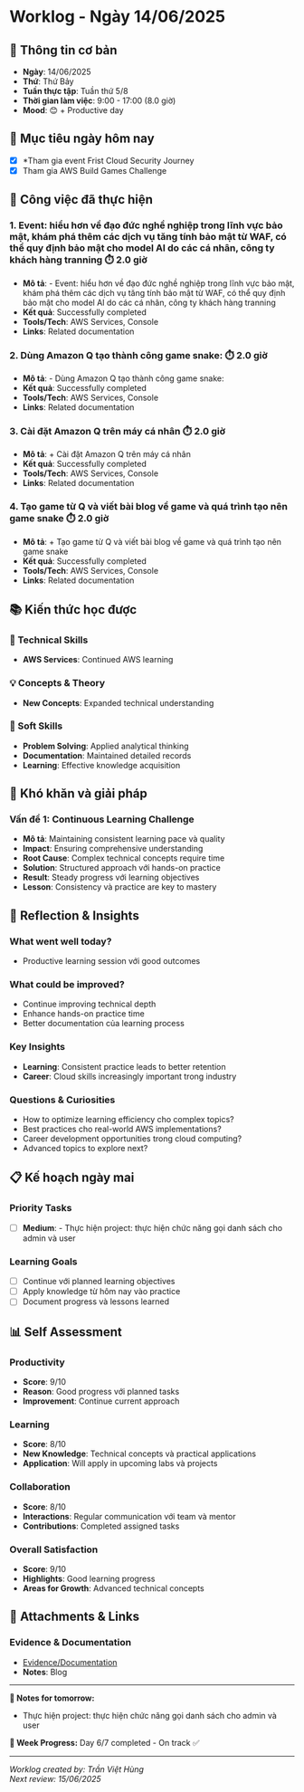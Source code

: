 # Worklog - Ngày 14/06/2025

## 📅 Thông tin cơ bản
- **Ngày**: 14/06/2025
- **Thứ**: Thứ Bảy
- **Tuần thực tập**: Tuần thứ 5/8
- **Thời gian làm việc**: 9:00 - 17:00 (8.0 giờ)
- **Mood**: 😊 + Productive day

## 🎯 Mục tiêu ngày hôm nay
- [x] *Tham gia event Frist Cloud Security Journey
- [x] Tham gia AWS Build Games Challenge

## 💼 Công việc đã thực hiện

### 1. Event: hiểu hơn về đạo đức nghề nghiệp trong lĩnh vực bảo mật, khám phá thêm các dịch vụ tăng tính bảo mật từ WAF, có thể quy định bảo mật cho model AI do các cá nhân, công ty khách hàng tranning ⏱️ 2.0 giờ
- **Mô tả**: - Event: hiểu hơn về đạo đức nghề nghiệp trong lĩnh vực bảo mật, khám phá thêm các dịch vụ tăng tính bảo mật từ WAF, có thể quy định bảo mật cho model AI do các cá nhân, công ty khách hàng tranning
- **Kết quả**: Successfully completed
- **Tools/Tech**: AWS Services, Console
- **Links**: Related documentation

### 2. Dùng Amazon Q tạo thành công game snake: ⏱️ 2.0 giờ
- **Mô tả**: - Dùng Amazon Q tạo thành công game snake:
- **Kết quả**: Successfully completed
- **Tools/Tech**: AWS Services, Console
- **Links**: Related documentation

### 3. Cài đặt Amazon Q trên máy cá nhân ⏱️ 2.0 giờ
- **Mô tả**: + Cài đặt Amazon Q trên máy cá nhân
- **Kết quả**: Successfully completed
- **Tools/Tech**: AWS Services, Console
- **Links**: Related documentation

### 4. Tạo game từ Q và viết bài blog về game và quá trình tạo nên game snake ⏱️ 2.0 giờ
- **Mô tả**: + Tạo game từ Q và viết bài blog về game và quá trình tạo nên game snake
- **Kết quả**: Successfully completed
- **Tools/Tech**: AWS Services, Console
- **Links**: Related documentation

## 📚 Kiến thức học được

### 🔧 Technical Skills
- **AWS Services**: Continued AWS learning

### 💡 Concepts & Theory
- **New Concepts**: Expanded technical understanding

### 🤝 Soft Skills
- **Problem Solving**: Applied analytical thinking
- **Documentation**: Maintained detailed records
- **Learning**: Effective knowledge acquisition

## 🚧 Khó khăn và giải pháp

### Vấn đề 1: Continuous Learning Challenge
- **Mô tả**: Maintaining consistent learning pace và quality
- **Impact**: Ensuring comprehensive understanding
- **Root Cause**: Complex technical concepts require time
- **Solution**: Structured approach với hands-on practice
- **Result**: Steady progress với learning objectives
- **Lesson**: Consistency và practice are key to mastery

## 💭 Reflection & Insights

### What went well today?
- Productive learning session với good outcomes

### What could be improved?
- Continue improving technical depth
- Enhance hands-on practice time
- Better documentation của learning process

### Key Insights
- **Learning**: Consistent practice leads to better retention
- **Career**: Cloud skills increasingly important trong industry

### Questions & Curiosities
- How to optimize learning efficiency cho complex topics?
- Best practices cho real-world AWS implementations?
- Career development opportunities trong cloud computing?
- Advanced topics to explore next?

## 📋 Kế hoạch ngày mai

### Priority Tasks
- [ ] **Medium**: - Thực hiện project: thực hiện chức năng gọi danh sách cho admin và user

### Learning Goals
- [ ] Continue với planned learning objectives
- [ ] Apply knowledge từ hôm nay vào practice
- [ ] Document progress và lessons learned

## 📊 Self Assessment

### Productivity
- **Score**: 9/10
- **Reason**: Good progress với planned tasks
- **Improvement**: Continue current approach

### Learning
- **Score**: 8/10
- **New Knowledge**: Technical concepts và practical applications
- **Application**: Will apply in upcoming labs và projects

### Collaboration
- **Score**: 8/10
- **Interactions**: Regular communication với team và mentor
- **Contributions**: Completed assigned tasks

### Overall Satisfaction
- **Score**: 9/10
- **Highlights**: Good learning progress
- **Areas for Growth**: Advanced technical concepts

## 📎 Attachments & Links

### Evidence & Documentation
- [Evidence/Documentation](https://building-a-php-snake-game.hashnode.dev/building-a-php-snake-game)
- **Notes**: Blog

---

**📝 Notes for tomorrow:**
- Thực hiện project: thực hiện chức năng gọi danh sách cho admin và user

**🎯 Week Progress:**
Day 6/7 completed - On track ✅

---
*Worklog created by: Trần Việt Hùng*  
*Next review: 15/06/2025*